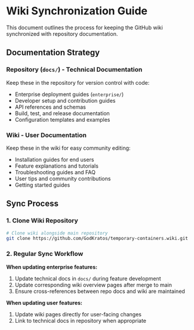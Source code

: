 # Wiki Synchronization Guide

This document outlines the process for keeping the GitHub wiki synchronized with repository documentation.

## Documentation Strategy

### Repository (`docs/`) - Technical Documentation

Keep these in the repository for version control with code:

- Enterprise deployment guides (`enterprise/`)
- Developer setup and contribution guides
- API references and schemas
- Build, test, and release documentation
- Configuration templates and examples

### Wiki - User Documentation

Keep these in the wiki for easy community editing:

- Installation guides for end users
- Feature explanations and tutorials
- Troubleshooting guides and FAQ
- User tips and community contributions
- Getting started guides

## Sync Process

### 1. Clone Wiki Repository

```bash
# Clone wiki alongside main repository
git clone https://github.com/GodKratos/temporary-containers.wiki.git
```

### 2. Regular Sync Workflow

**When updating enterprise features:**

1. Update technical docs in `docs/` during feature development
2. Update corresponding wiki overview pages after merge to main
3. Ensure cross-references between repo docs and wiki are maintained

**When updating user features:**

1. Update wiki pages directly for user-facing changes
2. Link to technical docs in repository when appropriate
